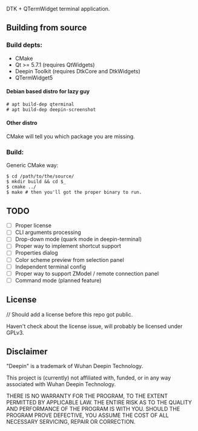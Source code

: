 DTK + QTermWidget terminal application.

## Building from source

### Build depts:

 - CMake
 - Qt >= 5.7.1 (requires QtWidgets)
 - Deepin Toolkit (requires DtkCore and DtkWidgets)
 - QTermWidget5

#### Debian based distro for lazy guy

``` shell
# apt build-dep qterminal
# apt build-dep deepin-screenshot
```

#### Other distro

CMake will tell you which package you are missing.

### Build:

Generic CMake way:

``` shell
$ cd /path/to/the/source/
$ mkdir build && cd $_
$ cmake ../
$ make # then you'll got the proper binary to run.
```

## TODO

 - [ ] Proper license
 - [ ] CLI arguments processing
 - [ ] Drop-down mode (quark mode in deepin-terminal)
 - [ ] Proper way to implement shortcut support
 - [ ] Properties dialog
 - [ ] Color scheme preview from selection panel
 - [ ] Independent terminal config
 - [ ] Proper way to support ZModel / remote connection panel
 - [ ] Command mode (planned feature)

## License

// Should add a license before this repo got public.

Haven't check about the license issue, will probably be licensed under GPLv3.

## Disclaimer

"Deepin" is a trademark of Wuhan Deepin Technology.

This project is (currently) not affiliated with, funded, or in any way associated with Wuhan Deepin Technology.

THERE IS NO WARRANTY FOR THE PROGRAM, TO THE EXTENT PERMITTED BY APPLICABLE LAW. THE ENTIRE RISK AS TO THE QUALITY AND PERFORMANCE OF THE PROGRAM IS WITH YOU.  SHOULD THE PROGRAM PROVE DEFECTIVE, YOU ASSUME THE COST OF ALL NECESSARY SERVICING, REPAIR OR CORRECTION.